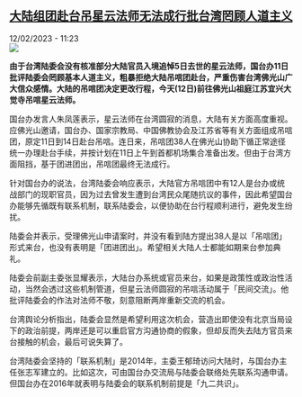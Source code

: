 <!--1676198702000-->
[大陆组团赴台吊星云法师无法成行批台湾罔顾人道主义](https://www.rfi.fr/cn/%E6%B8%AF%E6%BE%B3%E5%8F%B0/20230212-%E5%A4%A7%E9%99%86%E7%BB%84%E5%9B%A2%E8%B5%B4%E5%8F%B0%E5%90%8A%E6%98%9F%E4%BA%91%E6%B3%95%E5%B8%88%E6%97%A0%E6%B3%95%E6%88%90%E8%A1%8C%E6%89%B9%E5%8F%B0%E6%B9%BE%E7%BD%94%E9%A1%BE%E4%BA%BA%E9%81%93%E4%B8%BB%E4%B9%89)
------

<div>12/02/2023 - 11:23</div><img src="https://s.rfi.fr/media/display/e258628c-aabe-11ed-b8be-005056bfb2b6/w:1280/p:16x9/Taiwan-hommage%20des%20fid%C3%A8les%20au%20ma%C3%AEtre%20Xingyun.jpg"><p><strong>由于台湾陆委会没有核准部分大陆官员入境追悼5日去世的星云法师，国台办11日批评陆委会罔顾基本人道主义，粗暴拒绝大陆吊唁团赴台，严重伤害台湾佛光山广大信众感情。大陆的吊唁团决定更改行程，今天(12日)前往佛光山祖庭江苏宜兴大觉寺吊唁星云法师。                </strong></p><div><p>国台办发言人朱凤莲表示，星云法师在台湾圆寂的消息，大陆有关方面高度重视。应佛光山邀请，国台办、国家宗教局、中国佛教协会及江苏省等有关方面组成吊唁团，原定11日到14日赴台吊唁。连日来，吊唁团38人在佛光山协助下循正常途径统一办理赴台手续，并按计划在11日上午到首都机场集合准备出发。但由于台湾方面阻挡，基于团进团出，吊唁团最终无法成行。</p><p>针对国台办的说法，台湾陆委会响应表示，大陆官方吊唁团中有12人是台办或统战部门的现职官员，因为过去曾发生遭到台湾民众尾随抗议的事件，因此希望国台办能够先循既有联系机制，联系陆委会，以便协助在台行程顺利进行，避免发生纷扰。</p><p>陆委会并表示，受理佛光山申请案时，并没有看到陆方提出38人是以「吊唁团」形式来台，也没有表明是「团进团出」。希望相关大陆人士都能如期来台参加典礼。</p><p>陆委会前副主委张显耀表示，大陆台办系统或官员来台，如果是政策性或政治性活动，当然会透过这些机制管道，但星云法师圆寂的吊唁活动属于「民间交流」。他批评陆委会的作法对法师不敬，刻意阻断两岸重新交流的机会。</p><p>台湾舆论分析指出，陆委会显然是希望利用这次机会，营造出即使没有北京当局设下的政治前提，两岸还是可以重启官方沟通协商的假象，但却反而失去陆方官员来台接触的机会，最后可说失算了。</p><p>台湾陆委会坚持的「联系机制」是2014年，主委王郁琦访问大陆时，与国台办主任张志军建立的。比如这次，可由国台办交流局与陆委会联络处先联系沟通申请。但国台办在2016年就表明与陆委会的联系机制前提是「九二共识」。</p><div data-selfpromo-newsletter></div><div data-selfpromo-app></div></div>
